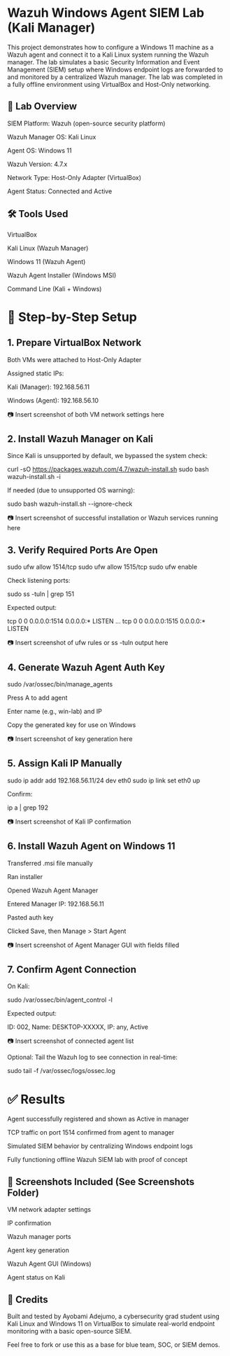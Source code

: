 # Wazuh Windows Agent SIEM Lab (Kali Manager)

This project demonstrates how to configure a Windows 11 machine as a Wazuh agent and connect it to a Kali Linux system running the Wazuh manager. The lab simulates a basic Security Information and Event Management (SIEM) setup where Windows endpoint logs are forwarded to and monitored by a centralized Wazuh manager. The lab was completed in a fully offline environment using VirtualBox and Host-Only networking.

## 🧪 Lab Overview

SIEM Platform: Wazuh (open-source security platform)

Wazuh Manager OS: Kali Linux

Agent OS: Windows 11

Wazuh Version: 4.7.x

Network Type: Host-Only Adapter (VirtualBox)

Agent Status: Connected and Active

## 🛠️ Tools Used

VirtualBox

Kali Linux (Wazuh Manager)

Windows 11 (Wazuh Agent)

Wazuh Agent Installer (Windows MSI)

Command Line (Kali + Windows)

# 🧰 Step-by-Step Setup

## 1. Prepare VirtualBox Network

Both VMs were attached to Host-Only Adapter

Assigned static IPs:

Kali (Manager): 192.168.56.11

Windows (Agent): 192.168.56.10

📷 Insert screenshot of both VM network settings here

## 2. Install Wazuh Manager on Kali

Since Kali is unsupported by default, we bypassed the system check:

curl -sO https://packages.wazuh.com/4.7/wazuh-install.sh
sudo bash wazuh-install.sh -i

If needed (due to unsupported OS warning):

sudo bash wazuh-install.sh --ignore-check

📷 Insert screenshot of successful installation or Wazuh services running here

## 3. Verify Required Ports Are Open

sudo ufw allow 1514/tcp
sudo ufw allow 1515/tcp
sudo ufw enable

Check listening ports:

sudo ss -tuln | grep 151

Expected output:

tcp 0 0 0.0.0.0:1514 0.0.0.0:* LISTEN
... 
tcp 0 0 0.0.0.0:1515 0.0.0.0:* LISTEN

📷 Insert screenshot of ufw rules or ss -tuln output here

## 4. Generate Wazuh Agent Auth Key

sudo /var/ossec/bin/manage_agents

Press A to add agent

Enter name (e.g., win-lab) and IP

Copy the generated key for use on Windows

📷 Insert screenshot of key generation here

## 5. Assign Kali IP Manually

sudo ip addr add 192.168.56.11/24 dev eth0
sudo ip link set eth0 up

Confirm:

ip a | grep 192

📷 Insert screenshot of Kali IP confirmation

## 6. Install Wazuh Agent on Windows 11

Transferred .msi file manually

Ran installer

Opened Wazuh Agent Manager

Entered Manager IP: 192.168.56.11

Pasted auth key

Clicked Save, then Manage > Start Agent

📷 Insert screenshot of Agent Manager GUI with fields filled

## 7. Confirm Agent Connection

On Kali:

sudo /var/ossec/bin/agent_control -l

Expected output:

ID: 002, Name: DESKTOP-XXXXX, IP: any, Active

📷 Insert screenshot of connected agent list

Optional: Tail the Wazuh log to see connection in real-time:

sudo tail -f /var/ossec/logs/ossec.log

# ✅ Results

Agent successfully registered and shown as Active in manager

TCP traffic on port 1514 confirmed from agent to manager

Simulated SIEM behavior by centralizing Windows endpoint logs

Fully functioning offline Wazuh SIEM lab with proof of concept

## 📸 Screenshots Included (See Screenshots Folder)

VM network adapter settings

IP confirmation

Wazuh manager ports

Agent key generation

Wazuh Agent GUI (Windows)

Agent status on Kali


## 🙌 Credits

Built and tested by Ayobami Adejumo, a cybersecurity grad student using Kali Linux and Windows 11 on VirtualBox to simulate real-world endpoint monitoring with a basic open-source SIEM.

Feel free to fork or use this as a base for blue team, SOC, or SIEM demos.


